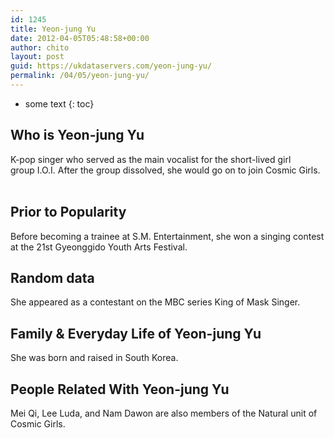 ```yaml
---
id: 1245
title: Yeon-jung Yu
date: 2012-04-05T05:48:58+00:00
author: chito
layout: post
guid: https://ukdataservers.com/yeon-jung-yu/
permalink: /04/05/yeon-jung-yu/
---
```


* some text
{: toc}
          
          
## Who is  Yeon-jung Yu
                  
                  
                  
K-pop singer who served as the main vocalist for the short-lived girl group I.O.I. After the group dissolved, she would go on to join Cosmic Girls.   
                  
                
                
                
## Prior to Popularity 
                  
                  
                  
Before becoming a trainee at S.M. Entertainment, she won a singing contest at the 21st Gyeonggido Youth Arts Festival. 
                  
                
                
                
## Random data 
                  
                  
                  
She appeared as a contestant on the MBC series King of Mask Singer. 
                  
                
                
                
## Family & Everyday Life of Yeon-jung Yu
                  
                  
                  
She was born and raised in South Korea. 
                  
                
                
                
## People Related With  Yeon-jung Yu
                  
                  
                  
Mei Qi, Lee Luda, and Nam Dawon are also members of the Natural unit of Cosmic Girls. 
                  
                
              
            
          
          
          
    
    
  
